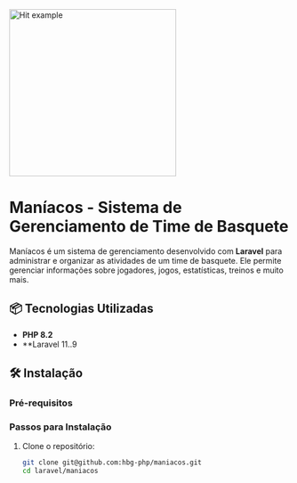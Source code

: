 <img src="" alt="Hit example" height="300">

# Maníacos - Sistema de Gerenciamento de Time de Basquete

Maníacos é um sistema de gerenciamento desenvolvido com **Laravel** para administrar e organizar as atividades de um time de basquete. Ele permite gerenciar informações sobre jogadores, jogos, estatísticas, treinos e muito mais.

## 📦 Tecnologias Utilizadas

- **PHP 8.2**
- **Laravel 11..9

## 🛠️ Instalação

### Pré-requisitos

### Passos para Instalação

1. Clone o repositório:

   ```bash
   git clone git@github.com:hbg-php/maniacos.git
   cd laravel/maniacos
